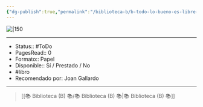 ```yaml
---
{"dg-publish":true,"permalink":"/biblioteca-b/b-todo-lo-bueno-es-libre-y-salvaje/"}
---
```



![|150]()

---

- Status:: #ToDo 
- PagesRead:: 0 
- Formato:: Papel
- Disponible:: Sí / Prestado / No
- #libro 
- Recomendado por: Joan Gallardo

---

> [[📚 Biblioteca (B) 📚/📚 Biblioteca (B) 📚\|📚 Biblioteca (B) 📚]]